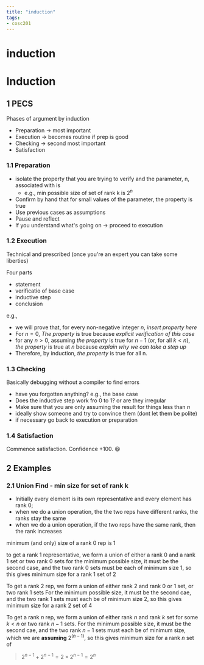 ```yaml
---
title: "induction"
tags: 
- cosc201
---
```


# induction

# Induction
## 1 PECS
Phases of argument by induction

- Preparation -> most important
- Execution -> becomes routine if prep is good
- Checking -> second most important
- Satisfaction

### 1.1 Preparation
- isolate the property that you are trying to verify and the parameter, n, associated with is
	- e.g., min possible size of set of rank k is $2^n$
- Confirm by hand that for small values of the parameter, the property is true
- Use previous cases as assumptions
- Pause and reflect
- If you understand what's going on -> proceed to execution

### 1.2 Execution
Technical and prescribed (once you're an expert you can take some liberties)

Four parts
- statement
- verificatio of base case
- inductive step
- conclusion

e.g., 
- we will prove that, for every non-negative integer $n$, *insert property here*
- For $n = 0$, *The property* is true because *explicit verification of this case*
- for any $n > 0$, assuming *the property* is true for $n-1$ (or, for all $k < n$), *the property* is true at $n$ because *explain why we can take a step up*
- Therefore, by induction, *the property* is true for all n.

### 1.3 Checking
Basically debugging without a compiler to find errors
- have you forgotten anything? e.g., the base case
- Does the inductive step work fro  0 to 1? or are they irregular
- Make sure that you are only assuming the result for things less than $n$
- ideally show someone and try to convince them (dont let them be polite)
- if necessary go back to execution or preparation

### 1.4 Satisfaction
Commence satisfaction.
Confidence +100. 😆

## 2 Examples
### 2.1 Union Find - min size for set of rank k

- Initially every element is its own representative and every element has rank 0;
- when we do a union operation, the the two reps have different ranks, the ranks stay the same
- when we do a union operation, if the two reps have the same rank, then the rank increases

minimum (and only) size of a rank 0 rep is 1

to get a rank 1 representative, we form a union of either a rank 0 and a rank 1 set or two rank 0 sets
for the minimum possible size, it must be the second case, and the two rank 0 sets must be each of minimum size 1, so this gives minimum size for a rank 1 set of 2

To get a rank 2 rep, we form a union of either rank 2 and rank 0 or 1 set, or two rank 1 sets
For the minimum possible size, it must be the second cae, and the two rank 1 sets must each be of minimum size 2, so this gives minimum size for a rank 2 set of 4

To get a rank $n$ rep, we form a union of either rank $n$ and rank $k$ set for some $k<n$ or two rank $n-1$ sets.
For the minimum possible size, it must be the second cae, and the two rank $n-1$ sets must each be of minimum size, which we are **assuming** $2^(n-1)$, so this gives minimum size for a rank $n$ set of

> $2^{n-1} + 2^{n-1} = 2\times2^{n-1} = 2^n$
